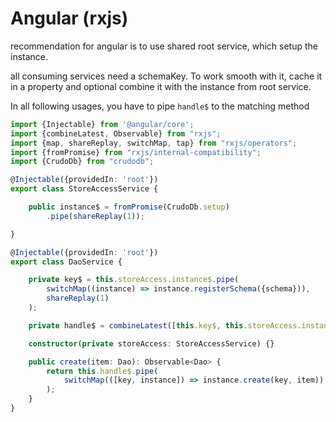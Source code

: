 # Angular (rxjs)

recommendation for angular is to use shared root service, which setup the instance.

all consuming services need a schemaKey. To work smooth with it, cache it in a property and optional combine it with the instance from root service.

In all following usages, you have to pipe `handle$` to the matching method  

```typescript
import {Injectable} from '@angular/core';
import {combineLatest, Observable} from "rxjs";
import {map, shareReplay, switchMap, tap} from "rxjs/operators";
import {fromPromise} from "rxjs/internal-compatibility";
import {CrudoDb} from "crudodb";

@Injectable({providedIn: 'root'})
export class StoreAccessService {

    public instance$ = fromPromise(CrudoDb.setup)
        .pipe(shareReplay(1));

}

@Injectable({providedIn: 'root'})
export class DaoService {

    private key$ = this.storeAccess.instance$.pipe(
        switchMap((instance) => instance.registerSchema({schema})),
        shareReplay(1)
    );

    private handle$ = combineLatest([this.key$, this.storeAccess.instance$]).pipe(shareReplay(1));

    constructor(private storeAccess: StoreAccessService) {}

    public create(item: Dao): Observable<Dao> {
        return this.handle$.pipe(
            switchMap(([key, instance]) => instance.create(key, item))
        );
    }
}

```
